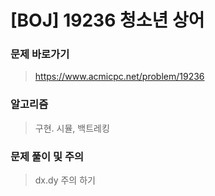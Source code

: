 # [BOJ] 19236 청소년 상어

### 문제 바로가기

>  https://www.acmicpc.net/problem/19236

### 알고리즘

> 구현. 시뮬, 백트레킹
>

### 문제 풀이 및 주의

>dx.dy 주의 하기


